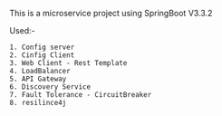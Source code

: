 This is a microservice project using SpringBoot V3.3.2

Used:-

	1. Config server
    2. Cinfig Client
    3. Web Client - Rest Template
    4. LoadBalancer
    5. API Gateway
    6. Discovery Service
    7. Fault Tolerance - CircuitBreaker
    8. resilince4j
